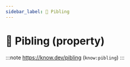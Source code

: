 ```yaml
---
sidebar_label: 🧑 Pibling
---
```


# 🧑 Pibling (property)

:::note
https://know.dev/pibling
(`know:pibling`)
:::
